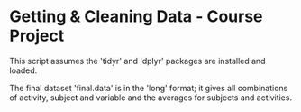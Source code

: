 Getting & Cleaning Data - Course Project
========================================

This script assumes the 'tidyr' and 'dplyr' packages are installed and loaded.


The final dataset 'final.data' is in the 'long' format; it gives all combinations of activity, subject and variable and the averages for subjects and activities.